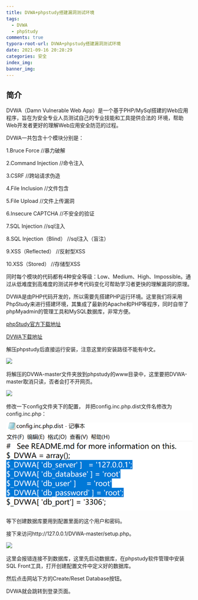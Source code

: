 ```yaml
---
title: DVWA+phpstudy搭建漏洞测试环境
tags:
  - DVWA
  - phpStudy
comments: true
typora-root-url: DVWA+phpstudy搭建漏洞测试环境
date: 2021-09-16 20:28:29
categories: 安全
index_img:
banner_img:
---
```


## 简介

DVWA（Damn Vulnerable Web App）是一个基于PHP/MySql搭建的Web应用程序，旨在为安全专业人员测试自己的专业技能和工具提供合法的 环境，帮助Web开发者更好的理解Web应用安全防范的过程。

DVWA一共包含十个模块分别是：

1.Bruce Force //暴力破解

2.Command Injection //命令注入

3.CSRF //跨站请求伪造

4.File Inclusion //文件包含

5.File Upload //文件上传漏洞

6.Insecure CAPTCHA //不安全的验证

7.SQL Injection //sql注入

8.SQL Injection（Blind） //sql注入（盲注）

9.XSS（Reflected） //反射型XSS

10.XSS（Stored） //存储型XSS

同时每个模块的代码都有4种安全等级：Low、Medium、High、Impossible。通过从低难度到高难度的测试并参考代码变化可帮助学习者更快的理解漏洞的原理。

DVWA是由PHP代码开发的，所以需要先搭建PHP运行环境。这里我们将采用PhpStudy来进行搭建环境，其集成了最新的Apache和PHP等程序，同时自带了phpMyadmin的管理工具和MySQL数据库，非常方便。

[phpStudy官方下载地址](https://www.xp.cn/download.html)

[DVWA下载地址](https://github.com/digininja/DVWA/archive/master.zip)


解压phpstudy后直接运行安装，注意这里的安装路径不能有中文。

![](img1.png)

将解压的DVWA-master文件夹放到phpstudy的www目录中，这里要把DVWA-master取消只读，否者会打不开网页。

![](img2.png)


修改一下config文件夹下的配置， 并把config.inc.php.dist文件名修改为config.inc.php：

![](img3.png)

等下创建数据库要用到配置里面的这个用户和密码。

接下来访问http://127.0.0.1/DVWA-master/setup.php。

![](img4.png)


这里会报错连接不到数据库，这里先启动数据库，在phpstudy软件管理中安装SQL Front工具，打开创建配置文件中定义好的数据库。

然后点击网站下方的Create/Reset Database按钮。

DVWA就会跳转到登录页面。



[//]:#(设置表格整体居中显示)
<style>
    table
    {
        margin: auto;
        font-size: 80%;
    }
</style>


